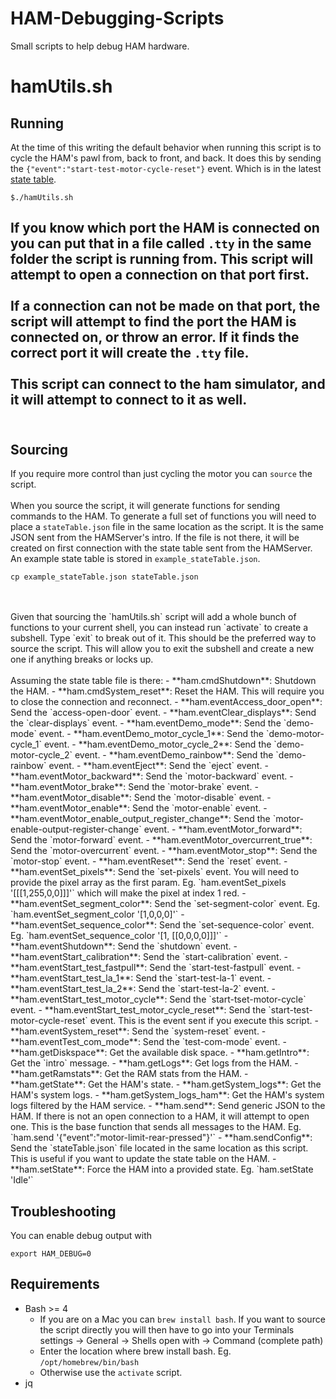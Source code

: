 # HAM-Debugging-Scripts
Small scripts to help debug HAM hardware.

# hamUtils.sh

## Running
At the time of this writing the default behavior when running this script is to cycle the HAM's pawl from, back to front, and back. It does this by sending the `{"event":"start-test-motor-cycle-reset"}` event. Which is in the latest [state table](https://github.cloud.capitalone.com/ATMoF/HamServer/blob/master/src/server_config.json#L1019-L1027).
```
$./hamUtils.sh
```
If you know which port the HAM is connected on you can put that in a file called `.tty` in the same folder the script is running from. This script will attempt to open a connection on that port first.
<br/>
<br/>
If a connection can not be made on that port, the script will attempt to find the port the HAM is connected on, or throw an error. If it finds the correct port it will create the `.tty` file.
<br/>
<br/>
This script can connect to the ham simulator, and it will attempt to connect to it as well.
<br/>
<br/>
---

## Sourcing
If you require more control than just cycling the motor you can `source` the script.
<br/>
<br/>
When you source the script, it will generate functions for sending commands to the HAM. To generate a full set of functions you will need to place a `stateTable.json` file in the same location as the script. It is the same JSON sent from the HAMServer's intro. If the file is not there, it will be created on first connection with the state table sent from the HAMServer. An example state table is stored in `example_stateTable.json`.
```
cp example_stateTable.json stateTable.json
```
<br/>
<br/>
Given that sourcing the `hamUtils.sh` script will add a whole bunch of functions to your current shell, you can instead run `activate` to create a subshell. Type `exit` to break out of it. This should be the preferred way to source the script. This will allow you to exit the subshell and create a new one if anything breaks or locks up.
<br/>
<br/>
Assuming the state table file is there:
- **ham.cmdShutdown**: Shutdown the HAM.
- **ham.cmdSystem_reset**: Reset the HAM. This will require you to close the connection and reconnect.
- **ham.eventAccess_door_open**: Send the `access-open-door` event.
- **ham.eventClear_displays**: Send the `clear-displays` event.
- **ham.eventDemo_mode**: Send the `demo-mode` event.
- **ham.eventDemo_motor_cycle_1**: Send the `demo-motor-cycle_1` event.
- **ham.eventDemo_motor_cycle_2**: Send the `demo-motor-cycle_2` event.
- **ham.eventDemo_rainbow**: Send the `demo-rainbow` event.
- **ham.eventEject**: Send the `eject` event.
- **ham.eventMotor_backward**: Send the `motor-backward` event.
- **ham.eventMotor_brake**: Send the `motor-brake` event.
- **ham.eventMotor_disable**: Send the `motor-disable` event.
- **ham.eventMotor_enable**: Send the `motor-enable` event.
- **ham.eventMotor_enable_output_register_change**: Send the `motor-enable-output-register-change` event.
- **ham.eventMotor_forward**: Send the `motor-forward` event.
- **ham.eventMotor_overcurrent_true**: Send the `motor-overcurrent` event.
- **ham.eventMotor_stop**: Send the `motor-stop` event.
- **ham.eventReset**: Send the `reset` event.
- **ham.eventSet_pixels**: Send the `set-pixels` event. You will need to provide the pixel array as the first param. Eg. `ham.eventSet_pixels '[[[1,255,0,0]]]'` which will make the pixel at index 1 red.
- **ham.eventSet_segment_color**: Send the `set-segment-color` event. Eg. `ham.eventSet_segment_color '[1,0,0,0]'`
- **ham.eventSet_sequence_color**: Send the `set-sequence-color` event. Eg. `ham.eventSet_sequence_color '[1, [[0,0,0,0]]]'`
- **ham.eventShutdown**: Send the `shutdown` event.
- **ham.eventStart_calibration**: Send the `start-calibration` event.
- **ham.eventStart_test_fastpull**: Send the `start-test-fastpull` event.
- **ham.eventStart_test_la_1**: Send the `start-test-la-1` event.
- **ham.eventStart_test_la_2**: Send the `start-test-la-2` event.
- **ham.eventStart_test_motor_cycle**: Send the `start-tset-motor-cycle` event.
- **ham.eventStart_test_motor_cycle_reset**: Send the `start-test-motor-cycle-reset` event. This is the event sent if you execute this script.
- **ham.eventSystem_reset**: Send the `system-reset` event.
- **ham.eventTest_com_mode**: Send the `test-com-mode` event.
- **ham.getDiskspace**: Get the available disk space.
- **ham.getIntro**: Get the `intro` message.
- **ham.getLogs**: Get logs from the HAM.
- **ham.getRamstats**: Get the RAM stats from the HAM.
- **ham.getState**: Get the HAM's state.
- **ham.getSystem_logs**: Get the HAM's system logs.
- **ham.getSystem_logs_ham**: Get the HAM's system logs filtered by the HAM service.
- **ham.send**: Send generic JSON to the HAM. If there is not an open connection to a HAM, it will attempt to open one. This is the base function that sends all messages to the HAM. Eg. `ham.send '{"event":"motor-limit-rear-pressed"}'`
- **ham.sendConfig**: Send the `stateTable.json` file located in the same location as this script. This is useful if you want to update the state table on the HAM.
- **ham.setState**: Force the HAM into a provided state. Eg. `ham.setState 'Idle'`


## Troubleshooting
You can enable debug output with
```
export HAM_DEBUG=0
```


## Requirements
- Bash >= 4
  - If you are on a Mac you can `brew install bash`.  If you want to source the script directly you will then have to go into your Terminals settings -> General -> Shells open with -> Command (complete path)
  - Enter the location where brew install bash. Eg. `/opt/homebrew/bin/bash`
  - Otherwise use the `activate` script.
- jq
